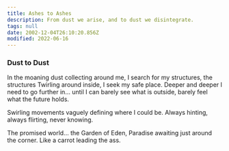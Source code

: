 ```yaml
---
title: Ashes to Ashes
description: From dust we arise, and to dust we disintegrate.
tags: null
date: 2002-12-04T26:10:20.856Z
modified: 2022-06-16
---
```


<div class="poem">

<h3>Dust to Dust</h3>

In the moaning dust collecting around me,
I search for my structures, the structures
Twirling around inside,
I seek my safe place.
Deeper and deeper
I need to go further in...
until I can barely see
what is outside,
barely feel
what the future holds.

Swirling movements
vaguely defining
where I could be.
Always hinting,
always flirting,
never
knowing.

The promised world…
the Garden of Eden,
Paradise awaiting
just around the corner.
Like a carrot leading the ass.

</div>
